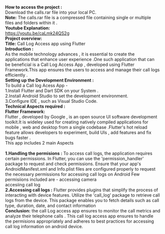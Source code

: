  **How to access the project :**<br>
   Download the calls.rar file into your local PC.<br>
 **Note:** The calls.rar file is a compressed file containing single or multiple files and folders within it .<br>
 **Youtube Explanation:**<br>
 https://youtu.be/caLmk24QS2g<br>
 **Project overview:**<br>
 **Title:** Call Log Access app using Flutter<br>
 **Introduction :**<br>
 As the mobile technology advances , it is essential to create the applications that enhance user experience .One such application that can be beneficial is a Call Log Access App , developed using Flutter 
 Framework.This app ensures the users to access and manage their call logs efficiently .<br>
 **Setting up the Development Environment :** <br>
 To build a Call log Acess App - <br>
 1.Install Flutter  and Dart SDK on your System .<br>
 2.Install Android Studio to set the development environment.<br>
 3.Configure IDE , such as Visual Studio Code.<br>
 **Technical Aspects required  :** <br>
 **Flutter Framework:** <br>
 Flutter , developed by Google , is an open source UI software development toolkit.It is wideley used for creating natively compiled applications for mobile , web and desktop from a single codebase .Flutter's hot 
 reload feature allows developers to experiment, build UIs , add features and fix bugs faster .<br> 
 This app  includes 2 main Aspects<br>  
 **1.Handling the permisions :** To access call logs, the application requires certain permissions. In Flutter, you can use the 'permission_handler' package to request and check permissions. Ensure that your app's 
 AndroidManifest.xml and Info.plist files are configured properly to request the necessary permissions for accessing call logs on Android 
 Few permisiions included are - accessing camera <br>
                               accesiing call log <br>
 **2.Accessing call logs :** Flutter provides plugins that simplify the process of interacting with device features. Utilize the 'call_log' package to retrieve call logs from the device. This package enables you to 
 fetch details such as call type, duration, date, and contact information<br>
 **Conclusion:** the call Log access app ensures to monitor the call metrics and analyze their telephone calls .
   This call log access app ensures to handle the permisions appropriately and adheres to best practices for accessing call log information on android device.
